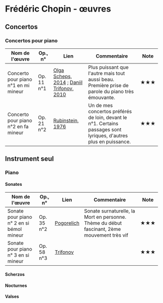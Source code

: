 # Frédéric Chopin - œuvres  

<!-- |Nom de l'œuvre| Op., n° | Lien | Commentaire | Note|
|--------|----|-------|---------|----|
|        |     |  <youtu.be/...>  |   |  ★|-->

## Concertos

### Concertos pour piano

|Nom de l'œuvre| Op., n° | Lien | Commentaire | Note|
|--------|----|-------|---------|----|
|Concerto pour piano n°1 en mi mineur| Op. 11 n°1  |   [Olga Scheps, 2014](https://youtu.be/2bFo65szAP0) ; [Daniil Trifonov, 2010](https://youtu.be/41sVzqYvA9c) | Plus puissant que l'autre mais tout aussi beau. Première prise de parole du piano très émouvante. | ★★★|
|Concerto pour piano n°2 en fa mineur| Op. 21 n°2  |   [Rubinstein, 1976](https://youtu.be/T_GecdMywPw) |Un de mes concertos préférés de loin, devant le n°1. Certains passages sont lyriques, d'autres plus en puissance. | ★★★|

<!-- ### Concertos pour violon -->
<!-- ### Concertos pour violoncelle -->
<!-- ### Concertos pour clarinette -->

## Instrument seul

### Piano

#### Sonates

|Nom de l'œuvre| Op., n° | Lien | Commentaire | Note|
|--------|----|-------|---------|----|
|Sonate pour piano n° 2 en si bémol mineur|Op. 35 n°2|  [Pogorelich](https://youtu.be/gHZHy2B6MCc?t=18)| Sonate surnaturelle, la Mort en personne. Thème du début fascinant, 2ème mouvement très vif | ★★★|
|Sonate pour piano n° 3 en si mineur|Op. 58 n°3|  [Trifonov](https://youtu.be/_LtmeGgtJNA)|  | ★★★|

#### Scherzos

<!-- |Nom de l'œuvre| Op., n° | Lien | Commentaire | Note|
|--------|----|-------|---------|----|
|        |     |  <youtu.be/...>  |   |  ★|
 -->
  
#### Nocturnes

<!-- |Nom de l'œuvre| Op., n° | Lien | Commentaire | Note|
|--------|----|-------|---------|----|
|        |     |  <youtu.be/...>  |   |  ★|
 -->

#### Valses

<!-- ### Orgue -->
<!-- ### Violon -->
<!-- ### Violoncelle -->
